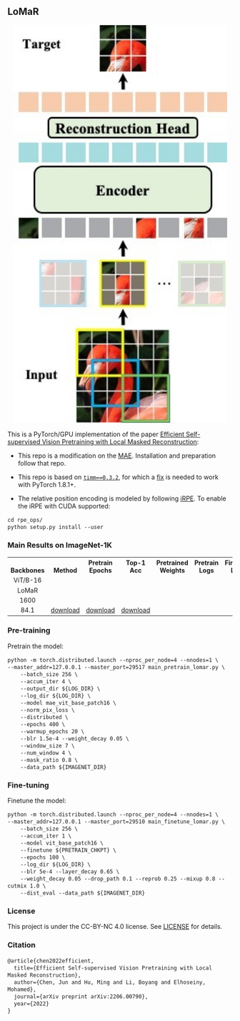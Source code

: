 ## LoMaR

<p align="center">
  <img src="assests/lomar.jpg" width="480">
</p>


This is a PyTorch/GPU implementation of the paper [Efficient Self-supervised Vision Pretraining with Local Masked Reconstruction](https://arxiv.org/abs/2206.00790):



* This repo is a modification on the [MAE](https://github.com/facebookresearch/mae). Installation and preparation follow that repo.

* This repo is based on [`timm==0.3.2`](https://github.com/rwightman/pytorch-image-models), for which a [fix](https://github.com/rwightman/pytorch-image-models/issues/420#issuecomment-776459842) is needed to work with PyTorch 1.8.1+.

* The relative position encoding is modeled by following [iRPE](https://github.com/microsoft/Cream/tree/main/iRPE). To enable the iRPE with CUDA supported: 
```
cd rpe_ops/
python setup.py install --user
```



### Main Results on ImageNet-1K
<table><tbody>
<!-- START TABLE -->
<!-- TABLE HEADER -->
<th valign="bottom">Backbones</th>
<th valign="bottom">Method</th>
<th valign="bottom">Pretrain Epochs</th>
<th valign="bottom">Top-1 Acc</th>
<th valign="bottom">Pretrained Weights</th>
<th valign="bottom">Pretrain Logs</th>
<th valign="bottom">Finetune Logs</th>
<!-- TABLE BODY -->
<tr><td align="center">ViT/B-16</td>
<tr><td align="center">LoMaR</td>
<tr><td align="center">1600</td>
<tr><td align="center">84.1</td>
<td align="center"><a href="https://drive.google.com/file/d/160kBTk95xOOCDVKPmxVADWtfqSMzRexW/view?usp=sharing">download</a></td>
<td align="center"><a href="https://drive.google.com/file/d/1OltaZ1JXVDqkYA72ZjbGRA1QzwAqktsU/view?usp=sharing">download</a></td>
<td align="center"><a href="https://drive.google.com/file/d/1in72Z5ZPcfYuKnfLcwkIjyBOXXPi4CE7/view?usp=sharing">download</a></td>
</tr>
</tbody></table>



### Pre-training
Pretrain the model:

```
python -m torch.distributed.launch --nproc_per_node=4 --nnodes=1 \
--master_addr=127.0.0.1 --master_port=29517 main_pretrain_lomar.py \
    --batch_size 256 \
    --accum_iter 4 \
    --output_dir ${LOG_DIR} \
    --log_dir ${LOG_DIR} \
    --model mae_vit_base_patch16 \
    --norm_pix_loss \
    --distributed \
    --epochs 400 \
    --warmup_epochs 20 \
    --blr 1.5e-4 --weight_decay 0.05 \
    --window_size 7 \
    --num_window 4 \
    --mask_ratio 0.8 \
    --data_path ${IMAGENET_DIR}
```

### Fine-tuning
Finetune the model:

```
python -m torch.distributed.launch --nproc_per_node=4 --nnodes=1 \
--master_addr=127.0.0.1 --master_port=29510 main_finetune_lomar.py \
    --batch_size 256 \
    --accum_iter 1 \
    --model vit_base_patch16 \
    --finetune ${PRETRAIN_CHKPT} \
    --epochs 100 \
    --log_dir ${LOG_DIR} \
    --blr 5e-4 --layer_decay 0.65 \
    --weight_decay 0.05 --drop_path 0.1 --reprob 0.25 --mixup 0.8 --cutmix 1.0 \
    --dist_eval --data_path ${IMAGENET_DIR}

```


### License

This project is under the CC-BY-NC 4.0 license. See [LICENSE](LICENSE) for details.



### Citation

```
@article{chen2022efficient,
  title={Efficient Self-supervised Vision Pretraining with Local Masked Reconstruction},
  author={Chen, Jun and Hu, Ming and Li, Boyang and Elhoseiny, Mohamed},
  journal={arXiv preprint arXiv:2206.00790},
  year={2022}
}
```